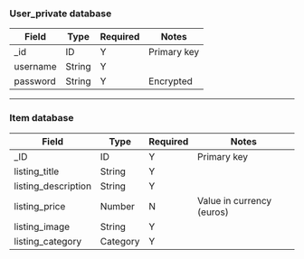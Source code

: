 ### User_private database

| Field    | Type   | Required | Notes       |
| -------- | ------ | -------- | ----------- |
| \_id     | ID     | Y        | Primary key |
| username | String | Y        |             |
| password | String | Y        | Encrypted   |

---

### Item database

| Field               | Type     | Required | Notes                     |
| ------------------- | -------- | -------- | ------------------------- |
| \_ID                | ID       | Y        | Primary key               |
| listing_title       | String   | Y        |                           |
| listing_description | String   | Y        |                           |
| listing_price       | Number   | N        | Value in currency (euros) |
| listing_image       | String   | Y        |                           |
| listing_category    | Category | Y        |                           |
